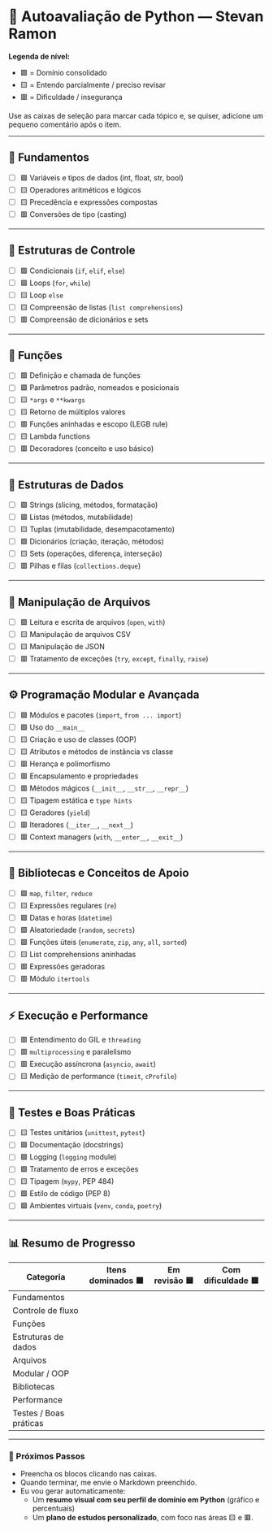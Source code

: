 # 🐍 Autoavaliação de Python — Stevan Ramon

**Legenda de nível:**  
- 🟩 = Domínio consolidado  
- 🟨 = Entendo parcialmente / preciso revisar  
- 🟥 = Dificuldade / insegurança  

Use as caixas de seleção para marcar cada tópico e, se quiser, adicione um pequeno comentário após o item.

---

## 🧩 Fundamentos

- [ ] 🟩 Variáveis e tipos de dados (int, float, str, bool)
- [ ] 🟨 Operadores aritméticos e lógicos
- [ ] 🟨 Precedência e expressões compostas
- [ ] 🟥 Conversões de tipo (casting)

---

## 🔁 Estruturas de Controle

- [ ] 🟩 Condicionais (`if`, `elif`, `else`)
- [ ] 🟩 Loops (`for`, `while`)
- [ ] 🟨 Loop `else`
- [ ] 🟨 Compreensão de listas (`list comprehensions`)
- [ ] 🟥 Compreensão de dicionários e sets

---

## 🧠 Funções

- [ ] 🟩 Definição e chamada de funções
- [ ] 🟩 Parâmetros padrão, nomeados e posicionais
- [ ] 🟨 `*args` e `**kwargs`
- [ ] 🟨 Retorno de múltiplos valores
- [ ] 🟥 Funções aninhadas e escopo (LEGB rule)
- [ ] 🟨 Lambda functions
- [ ] 🟥 Decoradores (conceito e uso básico)

---

## 🧱 Estruturas de Dados

- [ ] 🟩 Strings (slicing, métodos, formatação)
- [ ] 🟩 Listas (métodos, mutabilidade)
- [ ] 🟨 Tuplas (imutabilidade, desempacotamento)
- [ ] 🟩 Dicionários (criação, iteração, métodos)
- [ ] 🟨 Sets (operações, diferença, interseção)
- [ ] 🟥 Pilhas e filas (`collections.deque`)

---

## 🧾 Manipulação de Arquivos

- [ ] 🟩 Leitura e escrita de arquivos (`open`, `with`)
- [ ] 🟨 Manipulação de arquivos CSV
- [ ] 🟨 Manipulação de JSON
- [ ] 🟥 Tratamento de exceções (`try`, `except`, `finally`, `raise`)

---

## ⚙️ Programação Modular e Avançada

- [ ] 🟩 Módulos e pacotes (`import`, `from ... import`)
- [ ] 🟩 Uso do `__main__`
- [ ] 🟨 Criação e uso de classes (OOP)
- [ ] 🟨 Atributos e métodos de instância vs classe
- [ ] 🟥 Herança e polimorfismo
- [ ] 🟥 Encapsulamento e propriedades
- [ ] 🟥 Métodos mágicos (`__init__`, `__str__`, `__repr__`)
- [ ] 🟨 Tipagem estática e `type hints`
- [ ] 🟨 Geradores (`yield`)
- [ ] 🟥 Iteradores (`__iter__`, `__next__`)
- [ ] 🟥 Context managers (`with`, `__enter__`, `__exit__`)

---

## 🧰 Bibliotecas e Conceitos de Apoio

- [ ] 🟩 `map`, `filter`, `reduce`
- [ ] 🟨 Expressões regulares (`re`)
- [ ] 🟩 Datas e horas (`datetime`)
- [ ] 🟩 Aleatoriedade (`random`, `secrets`)
- [ ] 🟩 Funções úteis (`enumerate`, `zip`, `any`, `all`, `sorted`)
- [ ] 🟨 List comprehensions aninhadas
- [ ] 🟥 Expressões geradoras
- [ ] 🟥 Módulo `itertools`

---

## ⚡ Execução e Performance

- [ ] 🟥 Entendimento do GIL e `threading`
- [ ] 🟥 `multiprocessing` e paralelismo
- [ ] 🟥 Execução assíncrona (`asyncio`, `await`)
- [ ] 🟨 Medição de performance (`timeit`, `cProfile`)

---

## 🧪 Testes e Boas Práticas

- [ ] 🟨 Testes unitários (`unittest`, `pytest`)
- [ ] 🟩 Documentação (docstrings)
- [ ] 🟩 Logging (`logging` module)
- [ ] 🟩 Tratamento de erros e exceções
- [ ] 🟨 Tipagem (`mypy`, PEP 484)
- [ ] 🟩 Estilo de código (PEP 8)
- [ ] 🟩 Ambientes virtuais (`venv`, `conda`, `poetry`)

---

## 📊 Resumo de Progresso

| Categoria | Itens dominados 🟩 | Em revisão 🟨 | Com dificuldade 🟥 |
|------------|--------------------|---------------|--------------------|
| Fundamentos |  |  |  |
| Controle de fluxo |  |  |  |
| Funções |  |  |  |
| Estruturas de dados |  |  |  |
| Arquivos |  |  |  |
| Modular / OOP |  |  |  |
| Bibliotecas |  |  |  |
| Performance |  |  |  |
| Testes / Boas práticas |  |  |  |

---

### 🧭 Próximos Passos

- Preencha os blocos clicando nas caixas.  
- Quando terminar, me envie o Markdown preenchido.  
- Eu vou gerar automaticamente:
  - Um **resumo visual com seu perfil de domínio em Python** (gráfico e percentuais)
  - Um **plano de estudos personalizado**, com foco nas áreas 🟨 e 🟥.

